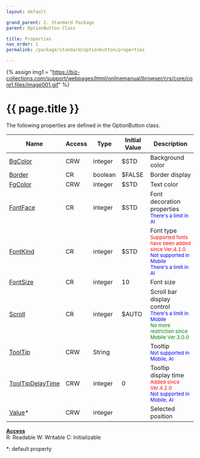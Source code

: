```yaml
---
layout: default

grand_parent: 2. Standard Package
parent: OptionButton Class

title: Properties
nav_order: 1
permalink: /package/standard/optionbutton/properties

---
```

{% assign img1 = "https://biz-collections.com/support/webpages/html/onlinemanual/browser/crs/core/core1.files/image001.gif" %}


# {{ page.title }}

The following properties are defined in the OptionButton class.

|Name       | Access | Type   | Initial Value | Description |
|----------	|--------|--------|---------------|-------------|
|[BgColor](/package/standard/optionbutton/properties/bgcolor) | CRW | integer | $STD  |   Background color          |
|[Border](/package/standard/optionbutton/properties/border) | CR | boolean | $FALSE  | Border display           |
|[FgColor](/package/standard/optionbutton/properties/fgcolor) | CRW | integer | $STD  |   Text color          |
|[FontFace](/package/standard/optionbutton/properties/fontface) | CR | integer | $STD  |    Font decoration properties       <br><small><span style="color:blue">There's a limit in AI</span></small>    |
|[FontKind](/package/standard/optionbutton/properties/fontkind) | CR | integer | $STD  |   Font type  <br><small><span style="color:red">Supported fonts have been added since Ver.4.1.0</span></small><br><small><span style="color:blue">Not supported in Mobile</span></small><br><small><span style="color:blue">There's a limit in AI</span></small>       |
|[FontSize](/package/standard/optionbutton/properties/fontsize) | CR | integer | 10  |   Font size          |
|[Scroll](/package/standard/optionbutton/properties/scroll) | CR | integer | $AUTO  | 	Scroll bar display control <br><small><span style="color:blue">There's a limit in Mobile</span></small>  <br><small><span style="color:green">No more restriction since Mobile Ver.3.0.0</span></small>         |
|[ToolTip](/package/standard/optionbutton/properties/toolTip) | CRW | String |   |    Tooltip   <br><small><span style="color:blue">Not supported in Mobile, AI</span></small>      |
|[ToolTipDelayTime](/package/standard/optionbutton/properties/tooltipdelaytime) | CRW | integer | 0  |  Tooltip display time <br><small><span style="color:red">Added since Ver.4.2.0</span></small> <br><small><span style="color:blue">Not supported in Mobile, AI</span></small>         |
|[Value](/package/standard/optionbutton/properties/value)* | CRW | integer |   |  Selected position           |

<u><b>Access</b></u><br>
R: Readable
W: Writable
C: Initializable

*: default property
